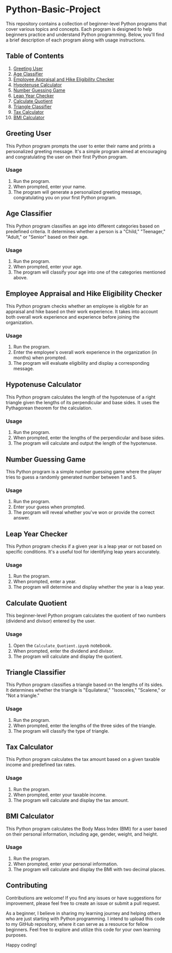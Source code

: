 # Python-Basic-Project

This repository contains a collection of beginner-level Python programs that cover various topics and concepts. Each program is designed to help beginners practice and understand Python programming. Below, you'll find a brief description of each program along with usage instructions.

## Table of Contents

1. [Greeting User](#greeting-user)
2. [Age Classifier](#age-classifier)
3. [Employee Appraisal and Hike Eligibility Checker](#employee-appraisal-and-hike-eligibility-checker)
4. [Hypotenuse Calculator](#hypotenuse-calculator)
5. [Number Guessing Game](#number-guessing-game)
6. [Leap Year Checker](#leap-year-checker)
7. [Calculate Quotient](#calculate-quotient)
8. [Triangle Classifier](#triangle-classifier)
9. [Tax Calculator](#tax-calculator)
10. [BMI Calculator](#bmi-calculator)

## Greeting User

This Python program prompts the user to enter their name and prints a personalized greeting message. It's a simple program aimed at encouraging and congratulating the user on their first Python program.

### Usage

1. Run the program.
2. When prompted, enter your name.
3. The program will generate a personalized greeting message, congratulating you on your first Python program.

## Age Classifier

This Python program classifies an age into different categories based on predefined criteria. It determines whether a person is a "Child," "Teenager," "Adult," or "Senior" based on their age.

### Usage

1. Run the program.
2. When prompted, enter your age.
3. The program will classify your age into one of the categories mentioned above.

## Employee Appraisal and Hike Eligibility Checker

This Python program checks whether an employee is eligible for an appraisal and hike based on their work experience. It takes into account both overall work experience and experience before joining the organization.

### Usage

1. Run the program.
2. Enter the employee's overall work experience in the organization (in months) when prompted.
3. The program will evaluate eligibility and display a corresponding message.

## Hypotenuse Calculator

This Python program calculates the length of the hypotenuse of a right triangle given the lengths of its perpendicular and base sides. It uses the Pythagorean theorem for the calculation.

### Usage

1. Run the program.
2. When prompted, enter the lengths of the perpendicular and base sides.
3. The program will calculate and output the length of the hypotenuse.

## Number Guessing Game

This Python program is a simple number guessing game where the player tries to guess a randomly generated number between 1 and 5.

### Usage

1. Run the program.
2. Enter your guess when prompted.
3. The program will reveal whether you've won or provide the correct answer.

## Leap Year Checker

This Python program checks if a given year is a leap year or not based on specific conditions. It's a useful tool for identifying leap years accurately.

### Usage

1. Run the program.
2. When prompted, enter a year.
3. The program will determine and display whether the year is a leap year.

## Calculate Quotient

This beginner-level Python program calculates the quotient of two numbers (dividend and divisor) entered by the user.

### Usage

1. Open the `Calculate_Quotient.ipynb` notebook.
2. When prompted, enter the dividend and divisor.
3. The program will calculate and display the quotient.

## Triangle Classifier

This Python program classifies a triangle based on the lengths of its sides. It determines whether the triangle is "Equilateral," "Isosceles," "Scalene," or "Not a triangle."

### Usage

1. Run the program.
2. When prompted, enter the lengths of the three sides of the triangle.
3. The program will classify the type of triangle.

## Tax Calculator

This Python program calculates the tax amount based on a given taxable income and predefined tax rates.

### Usage

1. Run the program.
2. When prompted, enter your taxable income.
3. The program will calculate and display the tax amount.

## BMI Calculator

This Python program calculates the Body Mass Index (BMI) for a user based on their personal information, including age, gender, weight, and height.

### Usage

1. Run the program.
2. When prompted, enter your personal information.
3. The program will calculate and display the BMI with two decimal places.

## Contributing

Contributions are welcome! If you find any issues or have suggestions for improvement, please feel free to create an issue or submit a pull request.

As a beginner, I believe in sharing my learning journey and helping others who are just starting with Python programming. I intend to upload this code to my GitHub repository, where it can serve as a resource for fellow beginners. Feel free to explore and utilize this code for your own learning purposes.

Happy coding!

 
